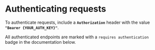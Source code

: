 # Authenticating requests

To authenticate requests, include a **`Authorization`** header with the value **`"Bearer {YOUR_AUTH_KEY}"`**.

All authenticated endpoints are marked with a `requires authentication` badge in the documentation below.



